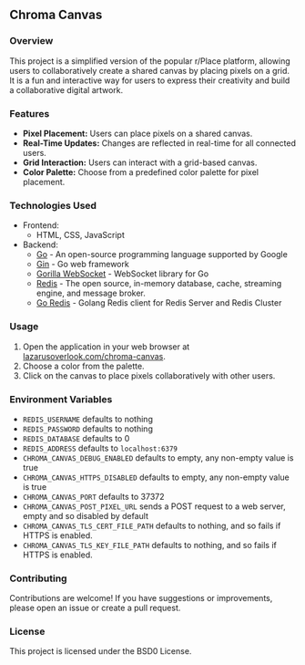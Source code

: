 ## Chroma Canvas
### Overview

This project is a simplified version of the popular r/Place platform, allowing users to collaboratively create a shared canvas by placing pixels on a grid. It is a fun and interactive way for users to express their creativity and build a collaborative digital artwork.

### Features
- **Pixel Placement:** Users can place pixels on a shared canvas.
- **Real-Time Updates:** Changes are reflected in real-time for all connected users.
- **Grid Interaction:** Users can interact with a grid-based canvas.
- **Color Palette:** Choose from a predefined color palette for pixel placement.

### Technologies Used

- Frontend:
  - HTML, CSS, JavaScript
- Backend:
  - [Go](https://go.dev/) - An open-source programming language supported by Google
  - [Gin](https://pkg.go.dev/github.com/gin-gonic/gin) - Go web framework
  - [Gorilla WebSocket](https://pkg.go.dev/github.com/gorilla/websocket) - WebSocket library for Go
  - [Redis](https://redis.io/docs/connect/clients/go/) - The open source, in-memory database, cache, streaming engine, and message broker.
  - [Go Redis](https://pkg.go.dev/github.com/go-redis/redis/v8) - Golang Redis client for Redis Server and Redis Cluster

### Usage

1. Open the application in your web browser at [lazarusoverlook.com/chroma-canvas](https://lazarusoverlook.com/chroma-canvas/).
2. Choose a color from the palette.
3. Click on the canvas to place pixels collaboratively with other users.

### Environment Variables

- `REDIS_USERNAME` defaults to nothing
- `REDIS_PASSWORD` defaults to nothing
- `REDIS_DATABASE` defaults to 0
- `REDIS_ADDRESS` defaults to `localhost:6379`
- `CHROMA_CANVAS_DEBUG_ENABLED` defaults to empty, any non-empty value is true
- `CHROMA_CANVAS_HTTPS_DISABLED` defaults to empty, any non-empty value is true
- `CHROMA_CANVAS_PORT` defaults to 37372
- `CHROMA_CANVAS_POST_PIXEL_URL` sends a POST request to a web server, empty and so disabled by default
- `CHROMA_CANVAS_TLS_CERT_FILE_PATH` defaults to nothing, and so fails if HTTPS is enabled.
- `CHROMA_CANVAS_TLS_KEY_FILE_PATH` defaults to nothing, and so fails if HTTPS is enabled.

### Contributing

Contributions are welcome! If you have suggestions or improvements, please open an issue or create a pull request.

### License

This project is licensed under the BSD0 License.
